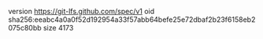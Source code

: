 version https://git-lfs.github.com/spec/v1
oid sha256:eeabc4a0a0f52d192954a33f57abb64befe25e72dbaf2b23f6158eb2075c80bb
size 4173
